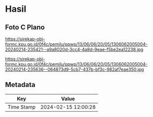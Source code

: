 # Hasil

## Foto C Plano

https://sirekap-obj-formc.kpu.go.id/0f4c/pemilu/ppwp/13/06/06/20/05/1306062005004-20240214-235421--a9a8020d-3cc4-4a8d-9eae-f5be2ea12238.jpg

https://sirekap-obj-formc.kpu.go.id/0f4c/pemilu/ppwp/13/06/06/20/05/1306062005004-20240214-235636--064873d9-5cb7-437b-bf3c-982af7eae350.jpg


## Metadata

| Key        | Value               |
| ---------- | ------------------- |
| Time Stamp | 2024-02-15 12:00:28 |



